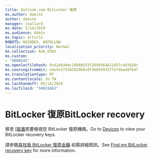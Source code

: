 ```yaml
---
title: Outlook.com BitLocker 復原
ms.author: daeite
author: daeite
manager: joallard
ms.date: 5/14/2019
ms.audience: Admin
ms.topic: article
ROBOTS: NOINDEX, NOFOLLOW
localization_priority: Normal
ms.collection: Adm_O365
ms.custom:
- "9000545"
ms.openlocfilehash: 9c62e8a0ec18b0dd33f269b564b21d57c4d3d28c
ms.sourcegitcommit: e4e5e373503819b0c0f36b659337f5f4bae8fb4f
ms.translationtype: MT
ms.contentlocale: zh-TW
ms.lasthandoff: 05/14/2019
ms.locfileid: "34031663"
---
```

# <a name="bitlocker-recovery"></a><span data-ttu-id="c16e5-102">BitLocker 復原</span><span class="sxs-lookup"><span data-stu-id="c16e5-102">BitLocker recovery</span></span>

<span data-ttu-id="c16e5-103">移至 [[裝置](https://account.microsoft.com/devices/recoverykey)若要檢視您 BitLocker 復原機碼。</span><span class="sxs-lookup"><span data-stu-id="c16e5-103">Go to [Devices](https://account.microsoft.com/devices/recoverykey) to view your BitLocker recovery keys.</span></span>

<span data-ttu-id="c16e5-104">請參閱[尋找我 BitLocker 復原金鑰](https://support.microsoft.com/help/4026181) 如需詳細資訊。</span><span class="sxs-lookup"><span data-stu-id="c16e5-104">See [Find my BitLocker recovery key](https://support.microsoft.com/help/4026181) for more information.</span></span>